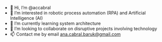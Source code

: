 - 👋 Hi, I’m @accabral
- 👀 I’m interested in robotic process automation (RPA) and Artificial Intelligence (AI)
- 🌱 I’m currently learning system architecture
- 💞️ I’m looking to collaborate on disruptive projects involving technology
- 📫 Contact me by email ana.cabral.baruk@gmail.com

<!---
accabral/accabral is a ✨ special ✨ repository because its `README.md` (this file) appears on your GitHub profile.
You can click the Preview link to take a look at your changes.
--->
